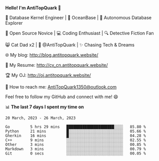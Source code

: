 
**Hello! I'm AntiTopQuark 👋**

🔧 Database Kernel Engineer | 🌊 OceanBase | 🤖 Autonomous Database Explorer

🌱 Open Source Novice | 💻 Coding Enthusiast | 🔍 Detective Fiction Fan

😸 Cat Dad x2 | 🎉 @AntiTopQuark | ✨ Chasing Tech & Dreams

🌐 My blog: http://blog.antitopquark.website/

📄 My Resume: http://cv_cn.antitopquark.website/

🏆 My OJ: http://oj.antitopquark.website/

📧 How to reach me: AntiTopQuark1350@outlook.com

Feel free to follow my GitHub and connect with me! 😄

📊 **The last 7 days I spent my time on** 

<!--START_SECTION:waka-->
```text
20 March, 2023 - 26 March, 2023

Go         5 hrs 29 mins   █████████████████████░░░░   85.80 % 
Python     21 mins         █░░░░░░░░░░░░░░░░░░░░░░░░   05.66 % 
Gherkin    16 mins         █░░░░░░░░░░░░░░░░░░░░░░░░   04.28 % 
C++        9 mins          ░░░░░░░░░░░░░░░░░░░░░░░░░   02.55 % 
Other      3 mins          ░░░░░░░░░░░░░░░░░░░░░░░░░   00.85 % 
Markdown   3 mins          ░░░░░░░░░░░░░░░░░░░░░░░░░   00.79 % 
Git        0 secs          ░░░░░░░░░░░░░░░░░░░░░░░░░   00.05 %
```
<!--END_SECTION:waka-->


